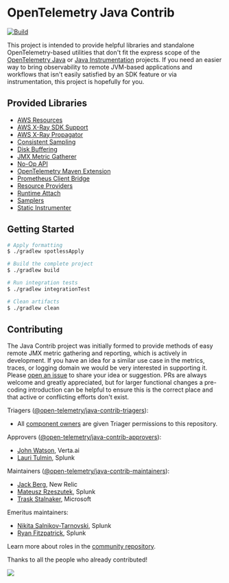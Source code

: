 # OpenTelemetry Java Contrib
[![Build](https://github.com/open-telemetry/opentelemetry-java-contrib/actions/workflows/build.yml/badge.svg)](https://github.com/open-telemetry/opentelemetry-java-contrib/actions/workflows/build.yml)

This project is intended to provide helpful libraries and standalone OpenTelemetry-based utilities that don't fit
the express scope of the [OpenTelemetry Java](https://github.com/open-telemetry/opentelemetry-java) or
[Java Instrumentation](https://github.com/open-telemetry/opentelemetry-java-instrumentation) projects.  If you need an
easier way to bring observability to remote JVM-based applications and workflows that isn't easily satisfied by an SDK
feature or via instrumentation, this project is hopefully for you.

## Provided Libraries

* [AWS Resources](./aws-resources/README.md)
* [AWS X-Ray SDK Support](./aws-xray/README.md)
* [AWS X-Ray Propagator](./aws-xray-propagator/README.md)
* [Consistent Sampling](./consistent-sampling/README.md)
* [Disk Buffering](./disk-buffering/README.md)
* [JMX Metric Gatherer](./jmx-metrics/README.md)
* [No-Op API](./noop-api/README.md)
* [OpenTelemetry Maven Extension](./maven-extension/README.md)
* [Prometheus Client Bridge](./prometheus-client-bridge/README.md)
* [Resource Providers](./resource-providers/README.md)
* [Runtime Attach](./runtime-attach/README.md)
* [Samplers](./samplers/README.md)
* [Static Instrumenter](./static-instrumenter/README.md)

## Getting Started

```bash
# Apply formatting
$ ./gradlew spotlessApply

# Build the complete project
$ ./gradlew build

# Run integration tests
$ ./gradlew integrationTest

# Clean artifacts
$ ./gradlew clean
```

## Contributing

The Java Contrib project was initially formed to provide methods of easy remote JMX metric gathering and reporting,
which is actively in development.  If you have an idea for a similar use case in the metrics, traces, or logging
domain we would be very interested in supporting it.  Please
[open an issue](https://github.com/open-telemetry/opentelemetry-java-contrib/issues/new/choose) to share your idea or
suggestion.  PRs are always welcome and greatly appreciated, but for larger functional changes a pre-coding introduction
can be helpful to ensure this is the correct place and that active or conflicting efforts don't exist.

Triagers ([@open-telemetry/java-contrib-triagers](https://github.com/orgs/open-telemetry/teams/java-contrib-triagers)):

- All [component owners](https://github.com/open-telemetry/opentelemetry-java-contrib/blob/main/.github/component_owners.yml) are given Triager permissions to this repository.

Approvers ([@open-telemetry/java-contrib-approvers](https://github.com/orgs/open-telemetry/teams/java-contrib-approvers)):

- [John Watson](https://github.com/jkwatson), Verta.ai
- [Lauri Tulmin](https://github.com/laurit), Splunk

Maintainers ([@open-telemetry/java-contrib-maintainers](https://github.com/orgs/open-telemetry/teams/java-contrib-maintainers)):

- [Jack Berg](https://github.com/jack-berg), New Relic
- [Mateusz Rzeszutek](https://github.com/mateuszrzeszutek), Splunk
- [Trask Stalnaker](https://github.com/trask), Microsoft

Emeritus maintainers:

- [Nikita Salnikov-Tarnovski](https://github.com/iNikem), Splunk
- [Ryan Fitzpatrick](https://github.com/rmfitzpatrick), Splunk

Learn more about roles in the [community repository](https://github.com/open-telemetry/community/blob/master/community-membership.md).

Thanks to all the people who already contributed!

<a href="https://github.com/open-telemetry/opentelemetry-java-contrib/graphs/contributors">
  <img src="https://contributors-img.web.app/image?repo=open-telemetry/opentelemetry-java-contrib" />
</a>
